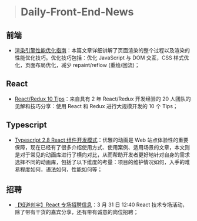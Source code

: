 > # Daily-Front-End-News

## 前端

- [渲染引擎性能优化指南](http://t.cn/RnrqN3y)：本篇文章详细讲解了页面渲染的整个过程以及渲染的性能优化技巧。优化技巧包括：优化 JavaScript 与 DOM 交互，CSS 样式优化，页面布局优化，减少 repaint/reflow (重绘/回流)；

## React

- [React/Redux 10 Tips](https://www.youtube.com/watch?v=NQta2urK3zk)：来自具有 2 年 React/Redux 开发经验的 20 人团队的见解和技巧分享：使用 React 和 Redux 进行大规模开发的 10 个 Tips；

## Typescript

- [Typescript 2.8 React 组件开发模式](http://t.cn/RnBmQm8)：优雅的动画是 Web 站点体验性的重要保障，现在已经有了很多介绍使用方式、使用案例、适用场景的文章，本文则是对于常见的动画库进行了横向对比，从而帮助开发者更好地针对自身的需求选择不同的动画库，包括了以下维度的考量：项目的维护情况如何，入手的难易程度如何，语法如何，性能如何等；

## 招聘

- [【知道创宇】React 专场招聘信息](http://t.cn/Rnr5zpl)：3 月 31 日 12:40 React 技术专场活动，除了带有干货的嘉宾分享，还有带有诚意的岗位招聘；
